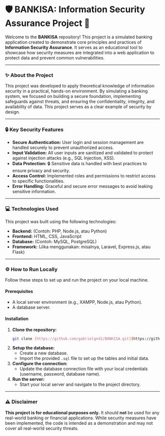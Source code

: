 # 🛡️ **BANKISA: Information Security Assurance Project** 🏦

Welcome to the **BANKISA** repository! This project is a simulated banking application created to demonstrate core principles and practices of **Information Security Assurance**. It serves as an educational tool to showcase how security measures are integrated into a web application to protect data and prevent common vulnerabilities.

---

### ✨ About the Project

This project was developed to apply theoretical knowledge of information security in a practical, hands-on environment. By simulating a banking system, we focused on building a secure foundation, implementing safeguards against threats, and ensuring the confidentiality, integrity, and availability of data. This project serves as a clear example of security by design.

---

### 🔒 Key Security Features

* **Secure Authentication:** User login and session management are handled securely to prevent unauthorized access.
* **Input Validation:** All user inputs are sanitized and validated to protect against injection attacks (e.g., SQL Injection, XSS).
* **Data Protection:** 🔒 Sensitive data is handled with best practices to ensure privacy and security.
* **Access Control:** Implemented roles and permissions to restrict access to specific functionalities.
* **Error Handling:** Graceful and secure error messages to avoid leaking sensitive information.

---

### 💻 Technologies Used

This project was built using the following technologies:

* **Backend:** (Contoh: PHP, Node.js, atau Python)
* **Frontend:** HTML, CSS, JavaScript
* **Database:** (Contoh: MySQL, PostgreSQL)
* **Framework:** (Jika menggunakan: misalnya, Laravel, Express.js, atau Flask)

---

### ⚙️ How to Run Locally

Follow these steps to set up and run the project on your local machine.

#### Prerequisites

* A local server environment (e.g., XAMPP, Node.js, atau Python).
* A database server.

#### Installation

1.  **Clone the repository:**
    ```bash
    git clone [https://github.com/gabrielgnd1/BANKISA.git](https://github.com/gabrielgnd1/BANKISA.git)
    ```
2.  **Setup the database:**
    * Create a new database.
    * Import the provided `.sql` file to set up the tables and initial data.
3.  **Configure the connection:**
    * Update the database connection file with your local credentials (username, password, database name).
4.  **Run the server:**
    * Start your local server and navigate to the project directory.

---

### ⚠️ Disclaimer

**This project is for educational purposes only.** It should **not** be used for any real-world banking or financial applications. While security measures have been implemented, the code is intended as a demonstration and may not cover all real-world security threats.

